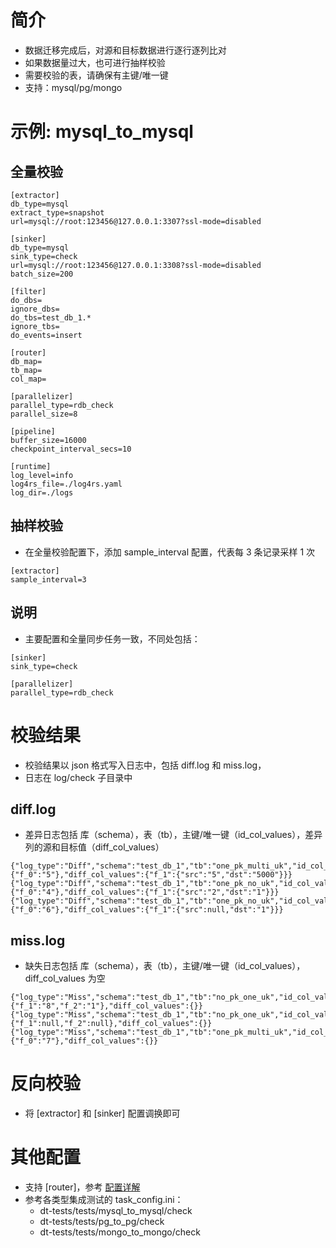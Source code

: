 # 简介
- 数据迁移完成后，对源和目标数据进行逐行逐列比对
- 如果数据量过大，也可进行抽样校验
- 需要校验的表，请确保有主键/唯一键
- 支持：mysql/pg/mongo

# 示例: mysql_to_mysql
## 全量校验
```
[extractor]
db_type=mysql
extract_type=snapshot
url=mysql://root:123456@127.0.0.1:3307?ssl-mode=disabled

[sinker]
db_type=mysql
sink_type=check
url=mysql://root:123456@127.0.0.1:3308?ssl-mode=disabled
batch_size=200

[filter]
do_dbs=
ignore_dbs=
do_tbs=test_db_1.*
ignore_tbs=
do_events=insert

[router]
db_map=
tb_map=
col_map=

[parallelizer]
parallel_type=rdb_check
parallel_size=8

[pipeline]
buffer_size=16000
checkpoint_interval_secs=10

[runtime]
log_level=info
log4rs_file=./log4rs.yaml
log_dir=./logs
```

## 抽样校验
- 在全量校验配置下，添加 sample_interval 配置，代表每 3 条记录采样 1 次
```
[extractor]
sample_interval=3
```

## 说明
- 主要配置和全量同步任务一致，不同处包括：

```
[sinker]
sink_type=check

[parallelizer]
parallel_type=rdb_check
```

# 校验结果
- 校验结果以 json 格式写入日志中，包括 diff.log 和 miss.log，
- 日志在 log/check 子目录中

## diff.log
- 差异日志包括 库（schema），表（tb），主键/唯一键（id_col_values），差异列的源和目标值（diff_col_values）

```
{"log_type":"Diff","schema":"test_db_1","tb":"one_pk_multi_uk","id_col_values":{"f_0":"5"},"diff_col_values":{"f_1":{"src":"5","dst":"5000"}}}
{"log_type":"Diff","schema":"test_db_1","tb":"one_pk_no_uk","id_col_values":{"f_0":"4"},"diff_col_values":{"f_1":{"src":"2","dst":"1"}}}
{"log_type":"Diff","schema":"test_db_1","tb":"one_pk_no_uk","id_col_values":{"f_0":"6"},"diff_col_values":{"f_1":{"src":null,"dst":"1"}}}
```

## miss.log
- 缺失日志包括 库（schema），表（tb），主键/唯一键（id_col_values），diff_col_values 为空

```
{"log_type":"Miss","schema":"test_db_1","tb":"no_pk_one_uk","id_col_values":{"f_1":"8","f_2":"1"},"diff_col_values":{}}
{"log_type":"Miss","schema":"test_db_1","tb":"no_pk_one_uk","id_col_values":{"f_1":null,"f_2":null},"diff_col_values":{}}
{"log_type":"Miss","schema":"test_db_1","tb":"one_pk_multi_uk","id_col_values":{"f_0":"7"},"diff_col_values":{}}
```

# 反向校验
- 将 [extractor] 和 [sinker] 配置调换即可

# 其他配置
- 支持 [router]，参考 [配置详解](../config.md)
- 参考各类型集成测试的 task_config.ini：
    - dt-tests/tests/mysql_to_mysql/check
    - dt-tests/tests/pg_to_pg/check
    - dt-tests/tests/mongo_to_mongo/check